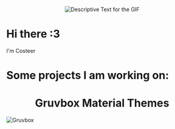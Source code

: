 <div align="center">
    <p>
        <img src="https://cdn.discordapp.com/attachments/1033338401904144464/1305615996337262622/1cFhyDb.gif?ex=6733ad26&is=67325ba6&hm=e4af754206454ea0ca7cdcbc587c8fc712a7c3a29c45c13a0f9e12217c76f52c&" alt="Descriptive Text for the GIF" />
    </p>
</div>

# Hi there :3 
I'm Costeer

# Some projects I am working on:

<div align="center">
     <h1> Gruvbox Material Themes </h1>
</div>

![Gruvbox](https://github.com/user-attachments/assets/50cf545a-d81b-4177-a9b6-676df7475710)
